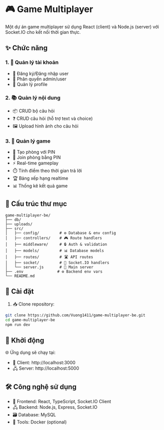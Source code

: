 # 🎮 Game Multiplayer

Một dự án game multiplayer sử dụng React (client) và Node.js (server) với Socket.IO cho kết nối thời gian thực.

## ✨ Chức năng

### 1. 👤 Quản lý tài khoản
- 🔐 Đăng ký/Đăng nhập user
- 👑 Phân quyền admin/user
- 📝 Quản lý profile

### 2. 📚 Quản lý nội dung
- 📦 CRUD bộ câu hỏi
- ❓ CRUD câu hỏi (hỗ trợ text và choice)
- 🖼️ Upload hình ảnh cho câu hỏi

### 3. 🎯 Quản lý game
- 🎲 Tạo phòng với PIN
- 🚪 Join phòng bằng PIN
- ⚡ Real-time gameplay
- ⏱️ Tính điểm theo thời gian trả lời
- 🏆 Bảng xếp hạng realtime
- 📊 Thống kê kết quả game

## 📂 Cấu trúc thư mục
```
game-multiplayer-be/
├── db/
├── uploads/
├── src/
│   ├── config/         # ⚙️ Database & env config
│   ├── controllers/    # 🎮 Route handlers
│   ├── middleware/     # 🔒 Auth & validation
│   ├── models/         # 📊 Database models
│   ├── routes/         # 🛣️ API routes
│   ├── socket/         # 🔌 Socket.IO handlers
│   └── server.js       # 🚀 Main server
├── .env               # ⚙️ Backend env vars
└── README.md
```

## 🚀 Cài đặt

1. 📥 Clone repository:
```bash
git clone https://github.com/Vuong1411/game-multiplayer-be.git
cd game-multiplayer-be
npm run dev
```

## 🎯 Khởi động

🌐 Ứng dụng sẽ chạy tại:
- 📱 Client: http://localhost:3000
- 🖧 Server: http://localhost:5000

## 🛠️ Công nghệ sử dụng
- 📱 Frontend: React, TypeScript, Socket.IO Client
- 🖧 Backend: Node.js, Express, Socket.IO
- 🗃️ Database: MySQL
- 🐳 Tools: Docker (optional)